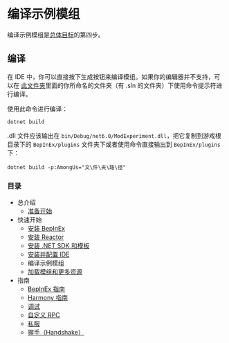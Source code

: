 # 编译示例模组


编译示例模组是[总体目标](/docs/introduction/getting_started.md/#总体目标)的第四步。


## 编译

在 IDE 中，你可以直接按下生成按钮来编译模组。如果你的编辑器并不支持，可以在
[此文件夹](/docs/quick_start/install_netsdk_template.md/#生成新模组模板文件)里面的你所命名的文件夹（有 .sln 的文件夹）下使用命令提示符进行编译。

使用此命令进行编译：

```shell
dotnet build
```

.dll 文件应该输出在 `bin/Debug/net6.0/ModExperiment.dll`，把它复制到游戏根目录下的 `BepInEx/plugins` 文件夹下或者使用命令直接输出到 `BepInEx/plugins` 下：

```shell
dotnet build -p:AmongUs="文\件\夹\路\径"
```

### 目录

- 总介绍
  - [准备开始](/docs/introduction/getting_started.md)
- 快速开始
  - [安装 BepInEx](/docs/quick_start/install_bepinex.md)
  - [安装 Reactor](/docs/quick_start/install_reactor.md)
  - [安装 .NET SDK 和模板](/docs/quick_start/install_netsdk_template.md)
  - [安装并配置 IDE](/docs/quick_start/install_configure_ide.md)
  - 编译示例模组
  - [加载模组和更多资源](/docs/quick_start/launch_more_resources.md)
- 指南
  - [BepInEx 指南](/docs/guides/bepinex_guide.md)
  - [Harmony 指南](/docs/guides/harmony_guide.md)
  - [调试](/docs/guides/debugging.md)
  - [自定义 RPC](/docs/guides/custom_rpcs.md)
  - [私服](/docs/guides/custom_server.md)
  - [握手（Handshake）](/docs/guides/handshake.md)
